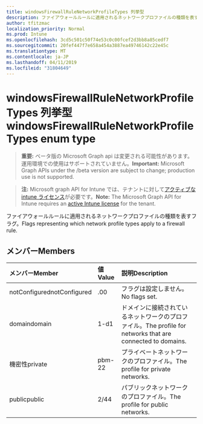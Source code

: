 ```yaml
---
title: windowsFirewallRuleNetworkProfileTypes 列挙型
description: ファイアウォールルールに適用されるネットワークプロファイルの種類を表すフラグ。
author: tfitzmac
localization_priority: Normal
ms.prod: Intune
ms.openlocfilehash: 3cd5c501c50f74e53c0c00fcef2d3bb8a85cedf7
ms.sourcegitcommit: 20fef447f7e658a454a3887ea49746142c22e45c
ms.translationtype: MT
ms.contentlocale: ja-JP
ms.lasthandoff: 04/11/2019
ms.locfileid: "31804649"
---
```

# <a name="windowsfirewallrulenetworkprofiletypes-enum-type"></a><span data-ttu-id="867b7-103">windowsFirewallRuleNetworkProfileTypes 列挙型</span><span class="sxs-lookup"><span data-stu-id="867b7-103">windowsFirewallRuleNetworkProfileTypes enum type</span></span>

> <span data-ttu-id="867b7-104">**重要:** ベータ版の Microsoft Graph api は変更される可能性があります。運用環境での使用はサポートされていません。</span><span class="sxs-lookup"><span data-stu-id="867b7-104">**Important:** Microsoft Graph APIs under the /beta version are subject to change; production use is not supported.</span></span>

> <span data-ttu-id="867b7-105">**注:** Microsoft graph API for Intune では、テナントに対して[アクティブな intune ライセンス](https://go.microsoft.com/fwlink/?linkid=839381)が必要です。</span><span class="sxs-lookup"><span data-stu-id="867b7-105">**Note:** The Microsoft Graph API for Intune requires an [active Intune license](https://go.microsoft.com/fwlink/?linkid=839381) for the tenant.</span></span>

<span data-ttu-id="867b7-106">ファイアウォールルールに適用されるネットワークプロファイルの種類を表すフラグ。</span><span class="sxs-lookup"><span data-stu-id="867b7-106">Flags representing which network profile types apply to a firewall rule.</span></span>

## <a name="members"></a><span data-ttu-id="867b7-107">メンバー</span><span class="sxs-lookup"><span data-stu-id="867b7-107">Members</span></span>
|<span data-ttu-id="867b7-108">メンバー</span><span class="sxs-lookup"><span data-stu-id="867b7-108">Member</span></span>|<span data-ttu-id="867b7-109">値</span><span class="sxs-lookup"><span data-stu-id="867b7-109">Value</span></span>|<span data-ttu-id="867b7-110">説明</span><span class="sxs-lookup"><span data-stu-id="867b7-110">Description</span></span>|
|:---|:---|:---|
|<span data-ttu-id="867b7-111">notConfigured</span><span class="sxs-lookup"><span data-stu-id="867b7-111">notConfigured</span></span>|<span data-ttu-id="867b7-112">.0</span><span class="sxs-lookup"><span data-stu-id="867b7-112">0</span></span>|<span data-ttu-id="867b7-113">フラグは設定しません。</span><span class="sxs-lookup"><span data-stu-id="867b7-113">No flags set.</span></span>|
|<span data-ttu-id="867b7-114">domain</span><span class="sxs-lookup"><span data-stu-id="867b7-114">domain</span></span>|<span data-ttu-id="867b7-115">1-d</span><span class="sxs-lookup"><span data-stu-id="867b7-115">1</span></span>|<span data-ttu-id="867b7-116">ドメインに接続されているネットワークのプロファイル。</span><span class="sxs-lookup"><span data-stu-id="867b7-116">The profile for networks that are connected to domains.</span></span>|
|<span data-ttu-id="867b7-117">機密性</span><span class="sxs-lookup"><span data-stu-id="867b7-117">private</span></span>|<span data-ttu-id="867b7-118">pbm-2</span><span class="sxs-lookup"><span data-stu-id="867b7-118">2</span></span>|<span data-ttu-id="867b7-119">プライベートネットワークのプロファイル。</span><span class="sxs-lookup"><span data-stu-id="867b7-119">The profile for private networks.</span></span>|
|<span data-ttu-id="867b7-120">public</span><span class="sxs-lookup"><span data-stu-id="867b7-120">public</span></span>|<span data-ttu-id="867b7-121">2/4</span><span class="sxs-lookup"><span data-stu-id="867b7-121">4</span></span>|<span data-ttu-id="867b7-122">パブリックネットワークのプロファイル。</span><span class="sxs-lookup"><span data-stu-id="867b7-122">The profile for public networks.</span></span>|





